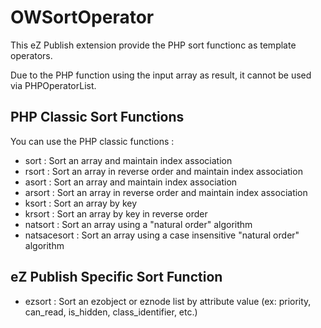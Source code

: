 OWSortOperator
=====================

This eZ Publish extension provide the PHP sort functionc as template operators.

Due to the PHP function using the input array as result, it cannot be used via PHPOperatorList.


PHP Classic Sort Functions
---------------------
You can use the PHP classic functions :
* sort : Sort an array and maintain index association
* rsort : Sort an array in reverse order and maintain index association
* asort : Sort an array and maintain index association
* arsort : Sort an array in reverse order and maintain index association
* ksort : Sort an array by key
* krsort : Sort an array by key in reverse order
* natsort : Sort an array using a "natural order" algorithm
* natsacesort : Sort an array using a case insensitive "natural order" algorithm


eZ Publish Specific Sort Function
---------------------
* ezsort : Sort an ezobject or eznode list by attribute value (ex: priority, can_read, is_hidden, class_identifier, etc.)
